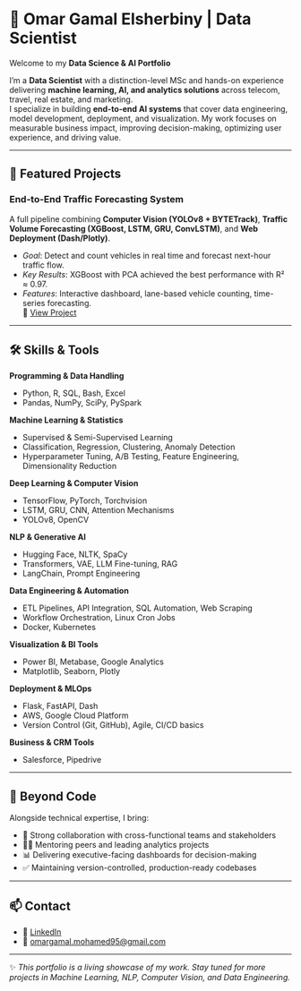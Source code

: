 # 👋 Omar Gamal Elsherbiny | Data Scientist 

Welcome to my **Data Science & AI Portfolio**   

I’m a **Data Scientist** with a distinction-level MSc and hands-on experience delivering **machine learning, AI, and analytics solutions** across telecom, travel, real estate, and marketing.  
I specialize in building **end-to-end AI systems** that cover data engineering, model development, deployment, and visualization. My work focuses on measurable business impact, improving decision-making, optimizing user experience, and driving value.  

---

## 🚀 Featured Projects

### End-to-End Traffic Forecasting System  
A full pipeline combining **Computer Vision (YOLOv8 + BYTETrack)**, **Traffic Volume Forecasting (XGBoost, LSTM, GRU, ConvLSTM)**, and **Web Deployment (Dash/Plotly)**.  
- *Goal*: Detect and count vehicles in real time and forecast next-hour traffic flow.  
- *Key Results*: XGBoost with PCA achieved the best performance with R² ≈ 0.97.  
- *Features*: Interactive dashboard, lane-based vehicle counting, time-series forecasting.  
🔗 [View Project](https://github.com/3omar95/end-to-end-traffic-analytics)

---

## 🛠 Skills & Tools  

**Programming & Data Handling**  
- Python, R, SQL, Bash, Excel  
- Pandas, NumPy, SciPy, PySpark  

**Machine Learning & Statistics**  
- Supervised & Semi-Supervised Learning  
- Classification, Regression, Clustering, Anomaly Detection  
- Hyperparameter Tuning, A/B Testing, Feature Engineering, Dimensionality Reduction  

**Deep Learning & Computer Vision**  
- TensorFlow, PyTorch, Torchvision  
- LSTM, GRU, CNN, Attention Mechanisms  
- YOLOv8, OpenCV  

**NLP & Generative AI**  
- Hugging Face, NLTK, SpaCy  
- Transformers, VAE, LLM Fine-tuning, RAG  
- LangChain, Prompt Engineering  

**Data Engineering & Automation**  
- ETL Pipelines, API Integration, SQL Automation, Web Scraping  
- Workflow Orchestration, Linux Cron Jobs  
- Docker, Kubernetes  

**Visualization & BI Tools**  
- Power BI, Metabase, Google Analytics  
- Matplotlib, Seaborn, Plotly  

**Deployment & MLOps**  
- Flask, FastAPI, Dash  
- AWS, Google Cloud Platform  
- Version Control (Git, GitHub), Agile, CI/CD basics  

**Business & CRM Tools**  
- Salesforce, Pipedrive  

---

## 🌟 Beyond Code  

Alongside technical expertise, I bring:  
- 🤝 Strong collaboration with cross-functional teams and stakeholders  
- 🧑‍🏫 Mentoring peers and leading analytics projects  
- 📊 Delivering executive-facing dashboards for decision-making  
- ✅ Maintaining version-controlled, production-ready codebases  

---

## 📫 Contact  

- 💼 [LinkedIn](https://www.linkedin.com/in/omar-gamal-elsherbiny-480a192b3)  
- 📧 omargamal.mohamed95@gmail.com  

---

✨ *This portfolio is a living showcase of my work. Stay tuned for more projects in Machine Learning, NLP, Computer Vision, and Data Engineering.*  
